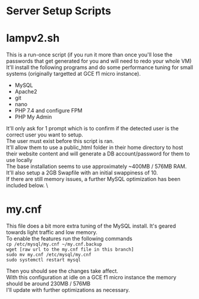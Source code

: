 # Server Setup Scripts

# lampv2.sh
This is a run-once script (if you run it more than once you'll lose the passwords that get generated for you and will need to redo your whole VM)\
It'll install the following programs and do some performance tuning for small systems (originally targetted at GCE f1 micro instance). 
- MySQL
- Apache2
- git
- nano
- PHP 7.4 and configure FPM
- PHP My Admin

It'll only ask for 1 prompt which is to confirm if the detected user is the correct user you want to setup. \
The user must exist before this script is ran. \
It'll allow them to use a public_html folder in their home directory to host their website content and will generate a DB account/password for them to use locally\
The base installation seems to use approximately ~400MB / 576MB RAM. \
It'll also setup a 2GB Swapfile with an initial swappiness of 10. \
If there are still memory issues, a further MySQL optimization has been included below. \

# my.cnf
This file does a bit more extra tuning of the MySQL install. It's geared towards light traffic and low memory. \
To enable the features run the following commands \
``` cp /etc/mysql/my.cnf ~/my.cnf.backup ``` \
``` wget [raw url to the my.cnf file in this branch] ``` \
``` sudo mv my.cnf /etc/mysql/my.cnf ``` \
``` sudo systemctl restart mysql ``` 

Then you should see the changes take affect. \
With this configuration at idle on a GCE f1 micro instance the memory should be around 230MB / 576MB \
I'll update with further optimizations as necessary. 
